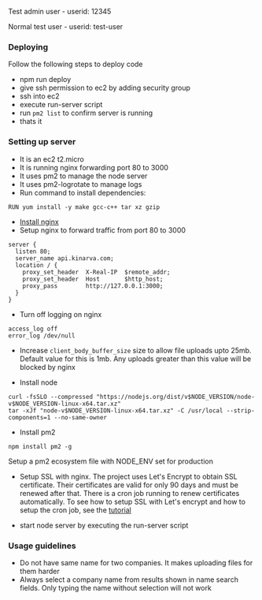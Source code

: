 Test admin user - 
userid: 12345

Normal test user - 
userid: test-user

### Deploying

Follow the following steps to deploy code
- npm run deploy
- give ssh permission to ec2 by adding security group
- ssh into ec2
- execute run-server script
- run `pm2 list` to confirm server is running
- thats it

### Setting up server

- It is an ec2 t2.micro
- It is running nginx forwarding port 80 to 3000
- It uses pm2 to manage the node server
- It uses pm2-logrotate to manage logs
- Run command to install dependencies:

```
RUN yum install -y make gcc-c++ tar xz gzip
```

- [Install nginx](https://docs.nginx.com/nginx/admin-guide/installing-nginx/installing-nginx-open-source/)
- Setup nginx to forward traffic from port 80 to 3000

```
server {
  listen 80;
  server_name api.kinarva.com;
  location / {
    proxy_set_header  X-Real-IP  $remote_addr;
    proxy_set_header  Host       $http_host;
    proxy_pass        http://127.0.0.1:3000;
  }
}
```

- Turn off logging on nginx

```
access_log off
error_log /dev/null
```

- Increase `client_body_buffer_size` size to allow file uploads upto 25mb. Default value for this is 1mb.
Any uploads greater than this value will be blocked by nginx

- Install node

```
curl -fsSLO --compressed "https://nodejs.org/dist/v$NODE_VERSION/node-v$NODE_VERSION-linux-x64.tar.xz"
tar -xJf "node-v$NODE_VERSION-linux-x64.tar.xz" -C /usr/local --strip-components=1 --no-same-owner
```

- Install pm2

```
npm install pm2 -g
```

Setup a pm2 ecosystem file with NODE_ENV set for production

- Setup SSL with nginx. The project uses Let's Encrypt to obtain SSL certificate. Their certificates are valid
for only 90 days and must be renewed after that. There is a cron job running to renew certificates automatically.
To see how to setup SSL with Let's encrypt and how to setup the cron job, see the [tutorial](https://docs.aws.amazon.com/AWSEC2/latest/UserGuide/SSL-on-amazon-linux-2.html#letsencrypt)


- start node server by executing the run-server script

### Usage guidelines

- Do not have same name for two companies. It makes uploading files for them harder
- Always select a company name from results shown in name search fields. Only typing the name without selection will not work
